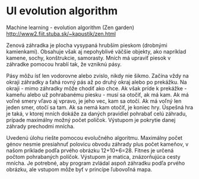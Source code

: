 # UI evolution algorithm

Machine learning - evolution algorithm (Zen garden) http://www2.fiit.stuba.sk/~kapustik/zen.html

Zenová záhradka je plocha vysypaná hrubším pieskom (drobnými kamienkami). 
Obsahuje však aj nepohyblivé väčšie objekty, ako napríklad kamene, sochy, konštrukcie, 
samorasty. Mních má upraviť piesok v záhradke pomocou hrablí tak, že vzniknú pásy. 

Pásy môžu ísť len vodorovne alebo zvislo, nikdy nie šikmo. Začína vždy na okraji 
záhradky a ťahá rovný pás až po druhý okraj alebo po prekážku. Na okraji - mimo záhradky 
môže chodiť ako chce. Ak však príde k prekážke - kameňu alebo už pohrabanému piesku - 
musí sa otočiť, ak má kam. Ak má voľné smery vľavo aj vpravo, je jeho vec, kam sa otočí. Ak 
má voľný len jeden smer, otočí sa tam. Ak sa nemá kam otočiť, je koniec hry. Úspešná hra je 
taká, v ktorej mních dokáže za daných pravidiel pohrabať celú záhradu, prípade maximálny 
možný počet políčok. Výstupom je pokrytie danej záhrady prechodmi mnícha. 

Uvedenú úlohu riešte pomocou evolučného algoritmu. Maximálny počet génov 
nesmie presiahnuť polovicu obvodu záhrady plus počet kameňov, v našom príklade podľa 
prvého obrázku 12+10+6=28. Fitnes je určená počtom pohrabaných políčok. Výstupom je 
matica, znázorňujúca cesty mnícha. Je potrebné, aby program zvládal aspoň záhradku podľa 
prvého obrázku, ale vstupom môže byť v princípe ľubovoľná mapa. 
